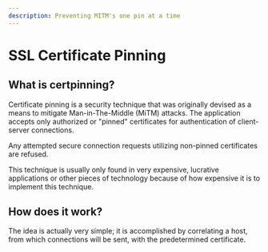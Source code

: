 ```yaml
---
description: Preventing MITM's one pin at a time
---
```


# SSL Certificate Pinning

## What is certpinning?

Certificate pinning is a security technique that was originally devised as a means to mitigate Man-in-The-Middle (MiTM) attacks. The application accepts only authorized or "pinned" certificates for authentication of client-server connections.

Any attempted secure connection requests utilizing non-pinned certificates are refused.

This technique is usually only found in very expensive, lucrative applications or other pieces of technology because of how expensive it is to implement this technique.&#x20;

## How does it work?

The idea is actually very simple; it is accomplished by correlating a host, from which connections will be sent, with the predetermined certificate.
